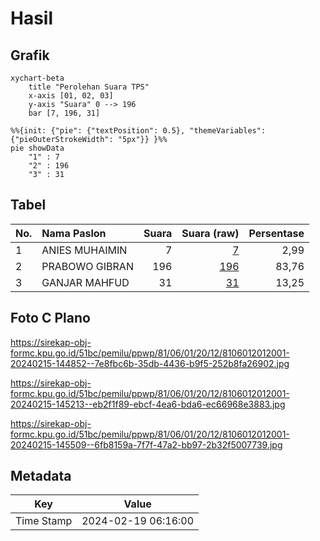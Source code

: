 # Hasil

## Grafik

```mermaid
xychart-beta
    title "Perolehan Suara TPS"
    x-axis [01, 02, 03]
    y-axis "Suara" 0 --> 196
    bar [7, 196, 31]
```

```mermaid
%%{init: {"pie": {"textPosition": 0.5}, "themeVariables": {"pieOuterStrokeWidth": "5px"}} }%%
pie showData
    "1" : 7
    "2" : 196
    "3" : 31
```

## Tabel

| No. | Nama Paslon    | Suara | Suara (raw) | Persentase |
|:--- |:-------------- | -----:| -----------:| ----------:|
| 1   | ANIES MUHAIMIN | 7     | [7][p-1]    | 2,99       |
| 2   | PRABOWO GIBRAN | 196   | [196][p-2]  | 83,76      |
| 3   | GANJAR MAHFUD  | 31    | [31][p-3]   | 13,25      |


[p-1]: https://github.com/gigit-pemilu/pemilu-2024-81-maluku/blob/main/pilpres/hitung-suara/sub/81-maluku/sub/06-seram-bagian-barat/sub/01-kairatu/sub/2012-hatusua/sub/001-tps/sub/paslon-1.txt
[p-2]: https://github.com/gigit-pemilu/pemilu-2024-81-maluku/blob/main/pilpres/hitung-suara/sub/81-maluku/sub/06-seram-bagian-barat/sub/01-kairatu/sub/2012-hatusua/sub/001-tps/sub/paslon-2.txt
[p-3]: https://github.com/gigit-pemilu/pemilu-2024-81-maluku/blob/main/pilpres/hitung-suara/sub/81-maluku/sub/06-seram-bagian-barat/sub/01-kairatu/sub/2012-hatusua/sub/001-tps/sub/paslon-3.txt

## Foto C Plano

https://sirekap-obj-formc.kpu.go.id/51bc/pemilu/ppwp/81/06/01/20/12/8106012012001-20240215-144852--7e8fbc6b-35db-4436-b9f5-252b8fa26902.jpg

https://sirekap-obj-formc.kpu.go.id/51bc/pemilu/ppwp/81/06/01/20/12/8106012012001-20240215-145213--eb2f1f89-ebcf-4ea6-bda6-ec66968e3883.jpg

https://sirekap-obj-formc.kpu.go.id/51bc/pemilu/ppwp/81/06/01/20/12/8106012012001-20240215-145509--6fb8159a-7f7f-47a2-bb97-2b32f5007739.jpg


## Metadata

| Key        | Value               |
| ---------- | ------------------- |
| Time Stamp | 2024-02-19 06:16:00 |



